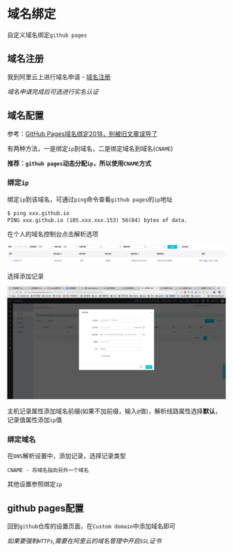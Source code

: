 
# 域名绑定

自定义域名绑定`github pages`

## 域名注册

我到阿里云上进行域名申请 - [域名注册](https://wanwang.aliyun.com/domain/com/?spm=5176.10695662.1158081.1.598542344N3AF5)

*域名申请完成后可选进行实名认证*

## 域名配置

参考：[GitHub Pages域名绑定2018，别被旧文章误导了](https://blog.csdn.net/FlowerDance17/article/details/80685112)

有两种方法，一是绑定`ip`到域名，二是绑定域名到域名(`CNAME`)

**推荐：`github pages`动态分配`ip`，所以使用`CNAME`方式**

### 绑定`ip`

绑定`ip`到该域名，可通过`ping`命令查看`github pages`的`ip`地址

    $ ping xxx.github.io
    PING xxx.github.io (185.xxx.xxx.153) 56(84) bytes of data.

在个人的域名控制台点击解析选项

![](./imgs/domain-management.png)

选择添加记录

![](./imgs/add-dns.png)

主机记录属性添加域名前缀(如果不加前缀，输入`@`值)，解析线路属性选择**默认**，记录值属性添加`ip`值

### 绑定域名

在`DNS`解析设置中，添加记录，选择记录类型

    CNAME - 将域名指向另外一个域名

其他设置参照绑定`ip`

## github pages配置

回到`github`仓库的设置页面，在`Custom domain`中添加域名即可

*如果要强制`HTTPs`,需要在阿里云的域名管理中开启`SSL`证书*

